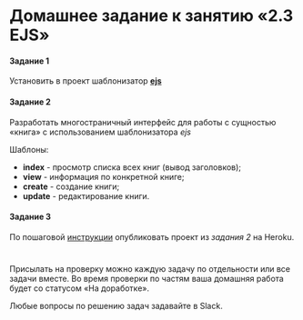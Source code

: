 # Домашнее задание к занятию «2.3 EJS»

#### Задание 1
Установить в проект шаблонизатор [**ejs**](https://ejs.co/)

#### Задание 2
Разработать многостраничный интерфейс для работы с 
сущностью «книга» с использованием шаблонизатора *ejs*

Шаблоны:
 - **index** - просмотр списка всех книг (вывод заголовков);
 - **view** - информация по конкретной книге; 
 - **create** - создание книги;
 - **update** - редактирование книги. 


#### Задание 3
По пошаговой [инструкции](heroku.md) опубликовать проект из *задания 2* на Heroku.

#
Присылать на проверку можно каждую задачу по отдельности или все задачи вместе. 
Во время проверки по частям ваша домашняя работа будет со статусом «На доработке».

Любые вопросы по решению задач задавайте в Slack.
